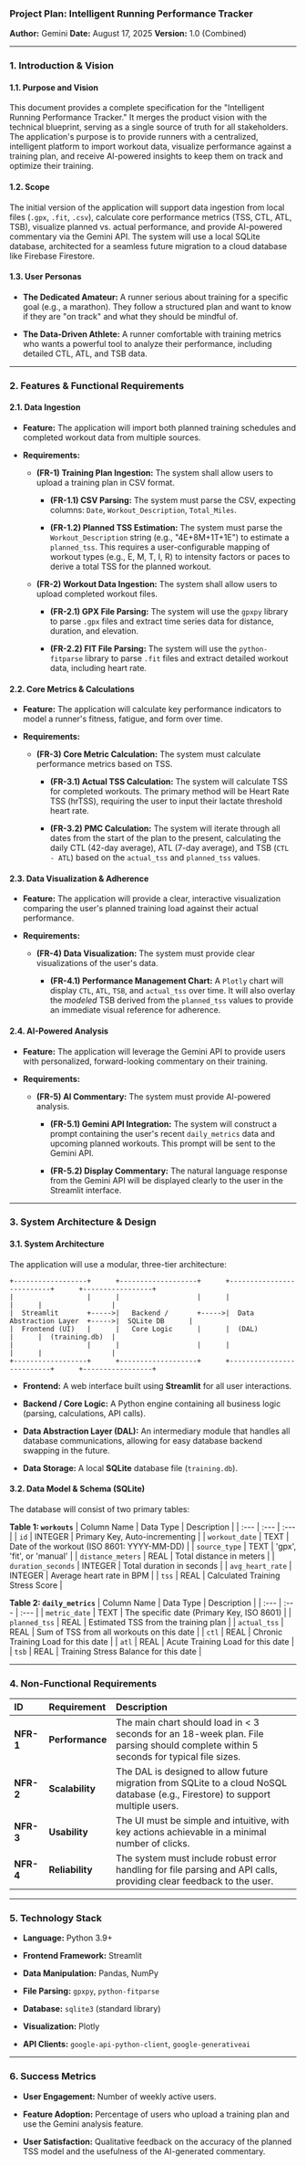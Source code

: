 ### **Project Plan: Intelligent Running Performance Tracker**

**Author:** Gemini
**Date:** August 17, 2025
**Version:** 1.0 (Combined)

---

### **1. Introduction & Vision**

#### **1.1. Purpose and Vision**

This document provides a complete specification for the "Intelligent Running Performance Tracker." It merges the product vision with the technical blueprint, serving as a single source of truth for all stakeholders. The application's purpose is to provide runners with a centralized, intelligent platform to import workout data, visualize performance against a training plan, and receive AI-powered insights to keep them on track and optimize their training.

#### **1.2. Scope**

The initial version of the application will support data ingestion from local files (`.gpx`, `.fit`, `.csv`), calculate core performance metrics (TSS, CTL, ATL, TSB), visualize planned vs. actual performance, and provide AI-powered commentary via the Gemini API. The system will use a local SQLite database, architected for a seamless future migration to a cloud database like Firebase Firestore.

#### **1.3. User Personas**

* **The Dedicated Amateur:** A runner serious about training for a specific goal (e.g., a marathon). They follow a structured plan and want to know if they are "on track" and what they should be mindful of.

* **The Data-Driven Athlete:** A runner comfortable with training metrics who wants a powerful tool to analyze their performance, including detailed CTL, ATL, and TSB data.

---

### **2. Features & Functional Requirements**

#### **2.1. Data Ingestion**

* **Feature:** The application will import both planned training schedules and completed workout data from multiple sources.

* **Requirements:**

    * **(FR-1) Training Plan Ingestion:** The system shall allow users to upload a training plan in CSV format.

        * **(FR-1.1) CSV Parsing:** The system must parse the CSV, expecting columns: `Date`, `Workout_Description`, `Total_Miles`.

        * **(FR-1.2) Planned TSS Estimation:** The system must parse the `Workout_Description` string (e.g., "4E+8M+1T+1E") to estimate a `planned_tss`. This requires a user-configurable mapping of workout types (e.g., E, M, T, I, R) to intensity factors or paces to derive a total TSS for the planned workout.

    * **(FR-2) Workout Data Ingestion:** The system shall allow users to upload completed workout files.

        * **(FR-2.1) GPX File Parsing:** The system will use the `gpxpy` library to parse `.gpx` files and extract time series data for distance, duration, and elevation.

        * **(FR-2.2) FIT File Parsing:** The system will use the `python-fitparse` library to parse `.fit` files and extract detailed workout data, including heart rate.

#### **2.2. Core Metrics & Calculations**

* **Feature:** The application will calculate key performance indicators to model a runner's fitness, fatigue, and form over time.

* **Requirements:**

    * **(FR-3) Core Metric Calculation:** The system must calculate performance metrics based on TSS.

        * **(FR-3.1) Actual TSS Calculation:** The system will calculate TSS for completed workouts. The primary method will be Heart Rate TSS (hrTSS), requiring the user to input their lactate threshold heart rate.

        * **(FR-3.2) PMC Calculation:** The system will iterate through all dates from the start of the plan to the present, calculating the daily CTL (42-day average), ATL (7-day average), and TSB (`CTL - ATL`) based on the `actual_tss` and `planned_tss` values.

#### **2.3. Data Visualization & Adherence**

* **Feature:** The application will provide a clear, interactive visualization comparing the user's planned training load against their actual performance.

* **Requirements:**

    * **(FR-4) Data Visualization:** The system must provide clear visualizations of the user's data.

        * **(FR-4.1) Performance Management Chart:** A `Plotly` chart will display `CTL`, `ATL`, `TSB`, and `actual_tss` over time. It will also overlay the *modeled* TSB derived from the `planned_tss` values to provide an immediate visual reference for adherence.

#### **2.4. AI-Powered Analysis**

* **Feature:** The application will leverage the Gemini API to provide users with personalized, forward-looking commentary on their training.

* **Requirements:**

    * **(FR-5) AI Commentary:** The system must provide AI-powered analysis.

        * **(FR-5.1) Gemini API Integration:** The system will construct a prompt containing the user's recent `daily_metrics` data and upcoming planned workouts. This prompt will be sent to the Gemini API.

        * **(FR-5.2) Display Commentary:** The natural language response from the Gemini API will be displayed clearly to the user in the Streamlit interface.

---

### **3. System Architecture & Design**

#### **3.1. System Architecture**

The application will use a modular, three-tier architecture:

```
+------------------+      +-------------------+      +--------------------------+      +-----------------+
|                  |      |                   |      |                          |      |                 |
|  Streamlit       +----->|   Backend /       +----->|  Data Abstraction Layer  +----->|  SQLite DB      |
|  Frontend (UI)   |      |   Core Logic      |      |  (DAL)                   |      |  (training.db)  |
|                  |      |                   |      |                          |      |                 |
+------------------+      +-------------------+      +--------------------------+      +-----------------+

```

* **Frontend:** A web interface built using **Streamlit** for all user interactions.

* **Backend / Core Logic:** A Python engine containing all business logic (parsing, calculations, API calls).

* **Data Abstraction Layer (DAL):** An intermediary module that handles all database communications, allowing for easy database backend swapping in the future.

* **Data Storage:** A local **SQLite** database file (`training.db`).

#### **3.2. Data Model & Schema (SQLite)**

The database will consist of two primary tables:

**Table 1: `workouts`**
| Column Name | Data Type | Description |
| :--- | :--- | :--- |
| `id` | INTEGER | Primary Key, Auto-incrementing |
| `workout_date` | TEXT | Date of the workout (ISO 8601: YYYY-MM-DD) |
| `source_type` | TEXT | 'gpx', 'fit', or 'manual' |
| `distance_meters` | REAL | Total distance in meters |
| `duration_seconds` | INTEGER | Total duration in seconds |
| `avg_heart_rate` | INTEGER | Average heart rate in BPM |
| `tss` | REAL | Calculated Training Stress Score |

**Table 2: `daily_metrics`**
| Column Name | Data Type | Description |
| :--- | :--- | :--- |
| `metric_date` | TEXT | The specific date (Primary Key, ISO 8601) |
| `planned_tss` | REAL | Estimated TSS from the training plan |
| `actual_tss` | REAL | Sum of TSS from all workouts on this date |
| `ctl` | REAL | Chronic Training Load for this date |
| `atl` | REAL | Acute Training Load for this date |
| `tsb` | REAL | Training Stress Balance for this date |

---

### **4. Non-Functional Requirements**

| **ID** | **Requirement** | **Description** |
| :--- | :--- | :--- |
| **NFR-1** | **Performance** | The main chart should load in < 3 seconds for an 18-week plan. File parsing should complete within 5 seconds for typical file sizes. |
| **NFR-2** | **Scalability** | The DAL is designed to allow future migration from SQLite to a cloud NoSQL database (e.g., Firestore) to support multiple users. |
| **NFR-3** | **Usability** | The UI must be simple and intuitive, with key actions achievable in a minimal number of clicks. |
| **NFR-4** | **Reliability** | The system must include robust error handling for file parsing and API calls, providing clear feedback to the user. |

---

### **5. Technology Stack**

* **Language:** Python 3.9+

* **Frontend Framework:** Streamlit

* **Data Manipulation:** Pandas, NumPy

* **File Parsing:** `gpxpy`, `python-fitparse`

* **Database:** `sqlite3` (standard library)

* **Visualization:** Plotly

* **API Clients:** `google-api-python-client`, `google-generativeai`

---

### **6. Success Metrics**

* **User Engagement:** Number of weekly active users.

* **Feature Adoption:** Percentage of users who upload a training plan and use the Gemini analysis feature.

* **User Satisfaction:** Qualitative feedback on the accuracy of the planned TSS model and the usefulness of the AI-generated commentary.
